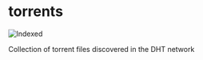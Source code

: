 torrents 
========
![Indexed](https://img.shields.io/badge/indexed-210833-blue)

Collection of torrent files discovered in the DHT network
